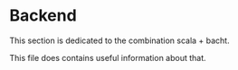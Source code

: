 # Backend

This section is dedicated to the combination scala + bacht.

This file does contains useful information about that.
